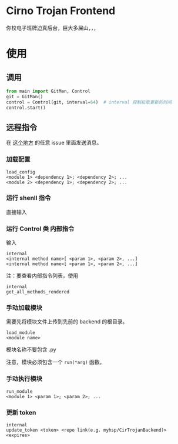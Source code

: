 # Cirno Trojan Frontend
你校电子班牌迫真后台，巨大多屎山，，，

# 使用
## 调用
```python
from main import GitMan, Control
git = GitMan()
control = Control(git, interval=64)  # interval 控制拉取更新的时间
control.start()
```
## 远程指令
在 [这个地方](myhsp/CirTrojanBackend) 的任意 issue 里面发送消息。
### 加载配置
```
load_config
<module 1> <dependency 1>; <dependency 2>; ...
<module 2> <dependency 1>; <dependency 2>; ...
```
### 运行 shenll 指令
直接输入
### 运行 Control 类 内部指令
输入
```
internal
<internal method name>[ <param 1>, <param 2>, ...]
<internal method name>[ <param 1>, <param 2>, ...]
```
注：要查看内部指令列表，使用
```
internal
get_all_methods_rendered
```
### 手动加载模块
需要先将模块文件上传到先前的 backend 的根目录。
```
load_module
<module name>
```
模块名称不要包含 .py

注意，模块必须包含一个 `run(*arg)` 函数。
### 手动执行模块
```
run_module
<module 1> <param 1>; <param 2>; ...
```
### 更新 token
```
internal
update_token <token> <repo link(e.g. myhsp/CirTrojanBackend)> <expires>
```
